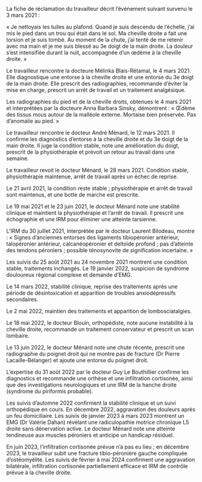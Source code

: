 La fiche de réclamation du travailleur décrit l’événement suivant survenu le 3 mars 2021 :

« Je nettoyais les tuiles au plafond. Quand je suis descendu de l’échelle, j’ai mis le pied dans un trou qui était dans le sol. Ma cheville droite a fait une torsion et je suis tombé. Au moment de la chute, j’ai tenté de me retenir avec ma main et je me suis blessé au 3e doigt de la main droite. La douleur s’est intensifiée durant la nuit, accompagnée d’un œdème à la cheville droite. »

Le travailleur rencontre la docteure Mélinka Blais-Rétamal, le 4 mars 2021. Elle diagnostique une entorse à la cheville droite et une entorse du 3e doigt de la main droite. Elle prescrit des radiographies, recommande d’éviter la mise en charge, prescrit un arrêt de travail et un traitement analgésique.

Les radiographies du pied et de la cheville droits, obtenues le 4 mars 2021 et interprétées par la docteure Anna Barbara Sinsky, démontrent :
« Œdème des tissus mous autour de la malléole externe. Mortaise bien préservée. Pas d’anomalie au pied. »

Le travailleur rencontre le docteur André Ménard, le 12 mars 2021. Il confirme les diagnostics d’entorse à la cheville droite et du 3e doigt de la main droite. Il juge la condition stable, note une amélioration du doigt, prescrit de la physiothérapie et prévoit un retour au travail dans une semaine.

Le travailleur revoit le docteur Ménard, le 28 mars 2021. Condition stable, physiothérapie maintenue, arrêt de travail après un échec de reprise.

Le 21 avril 2021, la condition reste stable ; physiothérapie et arrêt de travail sont maintenus, et une botte de marche est prescrite.

Le 19 mai 2021 et le 23 juin 2021, le docteur Ménard note une stabilité clinique et maintient la physiothérapie et l’arrêt de travail. Il prescrit une échographie et une IRM pour éliminer une atteinte tarsienne.

L’IRM du 30 juillet 2021, interprétée par le docteur Laurent Bilodeau, montre :
« Signes d’anciennes entorses des ligaments tibiopéronier antérieur, talopéronier antérieur, calcanéopéronier et deltoïde profond ; pas d’atteinte des tendons péroniers ; possible ténosynovite de signification incertaine. »

Les suivis du 25 août 2021 au 24 novembre 2021 montrent une condition stable, traitements inchangés. Le 19 janvier 2022, suspicion de syndrome douloureux régional complexe et demande d’EMG.

Le 14 mars 2022, stabilité clinique, reprise des traitements après une période de désintoxication et apparition de troubles anxiodépressifs secondaires.

Le 2 mai 2022, maintien des traitements et apparition de lombosciatalgies.

Le 18 mai 2022, le docteur Blouin, orthopédiste, note aucune instabilité à la cheville droite, recommande un traitement conservateur et prescrit un scan lombaire.

Le 13 juin 2022, le docteur Ménard note une chute récente, prescrit une radiographie du poignet droit qui ne montre pas de fracture (Dr Pierre Lacaille-Bélanger) et ajoute une entorse du poignet droit.

L’expertise du 31 août 2022 par le docteur Guy Le Bouthillier confirme les diagnostics et recommande une orthèse et une infiltration cortisonée, ainsi que des investigations neurologiques et une IRM de la hanche droite (syndrome du piriformis probable).

Les suivis d’automne 2022 confirment la stabilité clinique et un suivi orthopédique en cours. En décembre 2022, aggravation des douleurs après un feu domiciliaire. Les suivis de janvier 2023 à mars 2023 montrent un EMG (Dr Valérie Dahan) révélant une radiculopathie motrice chronique L5 droite sans dénervation active. Le docteur Ménard note une atteinte tendineuse aux muscles péroniers et anticipe un handicap résiduel.

En juin 2023, l’infiltration cortisonée prévue n’a pas eu lieu ; en décembre 2023, le travailleur subit une fracture tibio-péronière gauche compliquée d’ostéomyélite. Les suivis de février à mai 2024 confirment une aggravation bilatérale, infiltration cortisonée partiellement efficace et IRM de contrôle prévue à la cheville droite.
